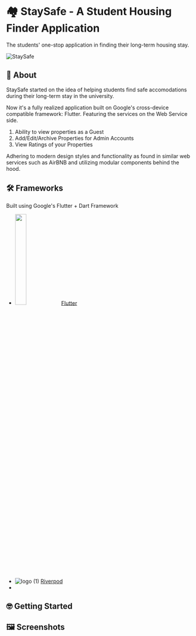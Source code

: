 # 🏘️ StaySafe - A Student Housing Finder Application
The students' one-stop application in finding their long-term housing stay.

![StaySafe](https://github.com/user-attachments/assets/39c3032e-c8d6-47a0-ac24-0e15f2d0c892)

## 🔎 About 
StaySafe started on the idea of helping students find safe accomodations during their long-term stay in the university. 

Now it's a fully realized application built on Google's cross-device compatible framework: Flutter. Featuring the services on the Web Service side.

1. Ability to view properties as a Guest
2. Add/Edit/Archive Properties for Admin Accounts
3. View Ratings of your Properties

Adhering to modern design styles and functionality as found in similar web services such as AirBNB and utilizing modular components behind the hood.


## 🛠️ Frameworks
Built using Google's Flutter + Dart Framework

- <img src="https://github.com/user-attachments/assets/c0269506-a53e-4d47-8fab-630f8c67aa3d" width="25%"> [Flutter](https://docs.flutter.dev/get-started/install)
- ![logo (1)](https://github.com/user-attachments/assets/ec09abfe-70e4-45bd-b4ff-863f9510df84) [Riverpod](https://riverpod.dev/)
- 
  
## 🤓 Getting Started
## 🖼️ Screenshots



